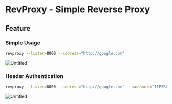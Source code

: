 # RevProxy - Simple Reverse Proxy

## Feature

### Simple Usage

```bash
revproxy --listen=8000 --address="http://google.com"
```

![Untitled](https://s3-us-west-2.amazonaws.com/secure.notion-static.com/7791de70-5b44-4a0f-b184-affcf4a74d19/Untitled.png)

### Header Authentication

```bash
revproxy --listen=8000 --address="http://google.com" --password="IIPZBLaSLeXqpefCPalPObPqiwPXmQMMpP+E4U1h1nA="
```

![Untitled](https://s3-us-west-2.amazonaws.com/secure.notion-static.com/b7e41d58-9362-4822-a243-9d6e63b68295/Untitled.png)
